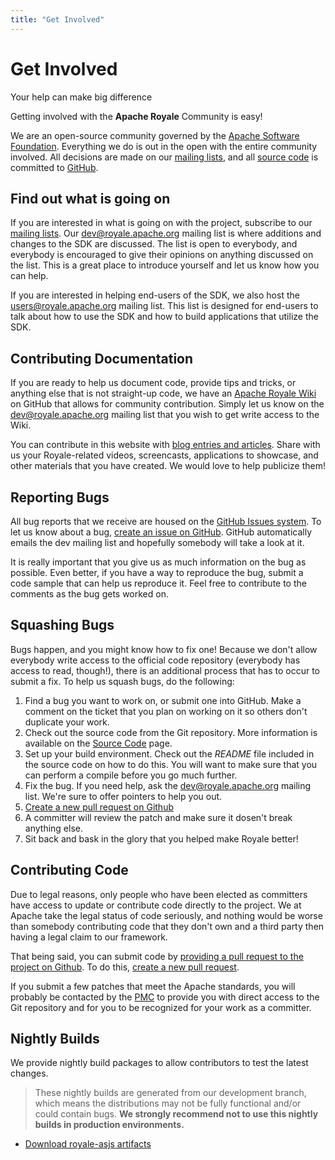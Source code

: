 ```yaml
---
title: "Get Involved"
---
```

# Get Involved

Your help can make big difference

Getting involved with the **Apache Royale** Community is easy!

We are an open-source community governed by the [Apache Software Foundation](https://www.apache.org/). Everything we do is out in the open with the entire community involved. All decisions are made on our [mailing lists](/mailing-lists/), and all [source code](/source-code/) is committed to [GitHub](https://github.com/apache/royale-asjs/wiki/Apache-Royale-Source-Code-Repositories).

## Find out what is going on

If you are interested in what is going on with the project, subscribe to our [mailing lists](/mailing-lists/). Our [dev@royale.apache.org](mailto:dev@royale.apache.org) mailing list is where additions and changes to the SDK are discussed. The list is open to everybody, and everybody is encouraged to give their opinions on anything discussed on the list. This is a great place to introduce yourself and let us know how you can help.

If you are interested in helping end-users of the SDK, we also host the [users@royale.apache.org](mailto:users@royale.apache.org) mailing list. This list is designed for end-users to talk about how to use the SDK and how to build applications that utilize the SDK.

## Contributing Documentation

If you are ready to help us document code, provide tips and tricks, or anything else that is not straight-up code, we have an [Apache Royale Wiki](https://github.com/apache/royale-asjs/wiki) on GitHub that allows for community contribution. Simply let us know on the [dev@royale.apache.org](mailto:dev@royale.apache.org) mailing list that you wish to get write access to the Wiki.

You can contribute in this website with [blog entries and articles](/blog/). Share with us your Royale-related videos, screencasts, applications to showcase, and other materials that you have created. We would love to help publicize them!

## Reporting Bugs

All bug reports that we receive are housed on the [GitHub Issues system](https://github.com/apache/royale-asjs/issues). To let us know about a bug, [create an issue on GitHub](https://github.com/apache/royale-asjs/issues/new/choose). GitHub automatically emails the dev mailing list and hopefully somebody will take a look at it.

It is really important that you give us as much information on the bug as possible. Even better, if you have a way to reproduce the bug, submit a code sample that can help us reproduce it. Feel free to contribute to the comments as the bug gets worked on.

## Squashing Bugs

Bugs happen, and you might know how to fix one! Because we don't allow everybody write access to the official code repository (everybody has access to read, though!), there is an additional process that has to occur to submit a fix. To help us squash bugs, do the following:

1. Find a bug you want to work on, or submit one into GitHub. Make a comment on the ticket that you plan on working on it so others don't duplicate your work.
1. Check out the source code from the Git repository. More information is available on the [Source Code](/source-code/) page.
1. Set up your build environment. Check out the _README_ file included in the source code on how to do this. You will want to make
sure that you can perform a compile before you go much further.
1. Fix the bug. If you need help, ask the [dev@royale.apache.org](mailto:dev@royale.apache.org) mailing list. We're sure to offer pointers to help you out.
1. [Create a new pull request on Github](https://github.com/apache/royale-asjs/compare)
1. A committer will review the patch and make sure it dosen't break anything else.
1. Sit back and bask in the glory that you helped make Royale better!

## Contributing Code

Due to legal reasons, only people who have been elected as committers have access to update or contribute code directly to the project. We at Apache take the legal status of code seriously, and nothing would be worse than somebody contributing code that they don't own and a third party then having a legal claim to our framework.

That being said, you can submit code by [providing a pull request to the project on Github](https://github.com/apache/royale-asjs/pulls). To do this, [create a new pull request](https://github.com/apache/royale-asjs/compare).

If you submit a few patches that meet the Apache standards, you will probably be contacted by the [PMC](/team/) to provide you with direct access to the Git repository and for you to be recognized for your work as a committer.

## Nightly Builds

We provide nightly build packages to allow contributors to test the latest changes.

> These nightly builds are generated from our development branch, which means the distributions may not be fully functional and/or could contain bugs. **We strongly recommend not to use this nightly builds in production environments.**

- [<i class="fa fa-external-link"></i> Download royale-asjs artifacts](https://nightlies.apache.org/Royale/Royale-asjs/)
</ul>